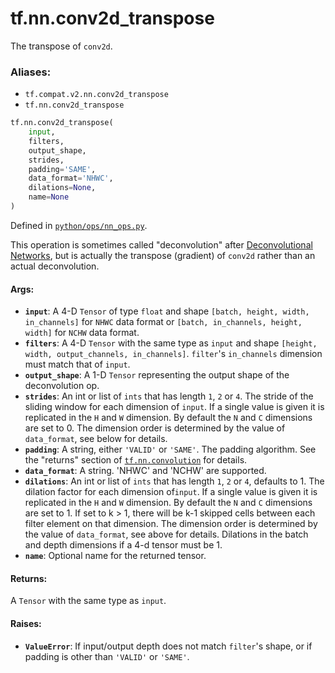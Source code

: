 <div itemscope itemtype="http://developers.google.com/ReferenceObject">
<meta itemprop="name" content="tf.nn.conv2d_transpose" />
<meta itemprop="path" content="Stable" />
</div>

# tf.nn.conv2d_transpose

The transpose of `conv2d`.

### Aliases:

* `tf.compat.v2.nn.conv2d_transpose`
* `tf.nn.conv2d_transpose`

``` python
tf.nn.conv2d_transpose(
    input,
    filters,
    output_shape,
    strides,
    padding='SAME',
    data_format='NHWC',
    dilations=None,
    name=None
)
```



Defined in [`python/ops/nn_ops.py`](/code/stable/tensorflow/python/ops/nn_ops.py).

<!-- Placeholder for "Used in" -->

This operation is sometimes called "deconvolution" after [Deconvolutional
Networks](http://www.matthewzeiler.com/pubs/cvpr2010/cvpr2010.pdf), but is
actually the transpose (gradient) of `conv2d` rather than an actual
deconvolution.

#### Args:


* <b>`input`</b>: A 4-D `Tensor` of type `float` and shape `[batch, height, width,
  in_channels]` for `NHWC` data format or `[batch, in_channels, height,
  width]` for `NCHW` data format.
* <b>`filters`</b>: A 4-D `Tensor` with the same type as `input` and shape `[height,
  width, output_channels, in_channels]`.  `filter`'s `in_channels` dimension
  must match that of `input`.
* <b>`output_shape`</b>: A 1-D `Tensor` representing the output shape of the
  deconvolution op.
* <b>`strides`</b>: An int or list of `ints` that has length `1`, `2` or `4`.  The
  stride of the sliding window for each dimension of `input`. If a single
  value is given it is replicated in the `H` and `W` dimension. By default
  the `N` and `C` dimensions are set to 0. The dimension order is determined
  by the value of `data_format`, see below for details.
* <b>`padding`</b>: A string, either `'VALID'` or `'SAME'`. The padding algorithm. See
  the "returns" section of <a href="../../tf/nn/convolution.md"><code>tf.nn.convolution</code></a> for details.
* <b>`data_format`</b>: A string. 'NHWC' and 'NCHW' are supported.
* <b>`dilations`</b>: An int or list of `ints` that has length `1`, `2` or `4`,
  defaults to 1. The dilation factor for each dimension of`input`. If a
  single value is given it is replicated in the `H` and `W` dimension. By
  default the `N` and `C` dimensions are set to 1. If set to k > 1, there
  will be k-1 skipped cells between each filter element on that dimension.
  The dimension order is determined by the value of `data_format`, see above
  for details. Dilations in the batch and depth dimensions if a 4-d tensor
  must be 1.
* <b>`name`</b>: Optional name for the returned tensor.


#### Returns:

A `Tensor` with the same type as `input`.



#### Raises:


* <b>`ValueError`</b>: If input/output depth does not match `filter`'s shape, or if
  padding is other than `'VALID'` or `'SAME'`.